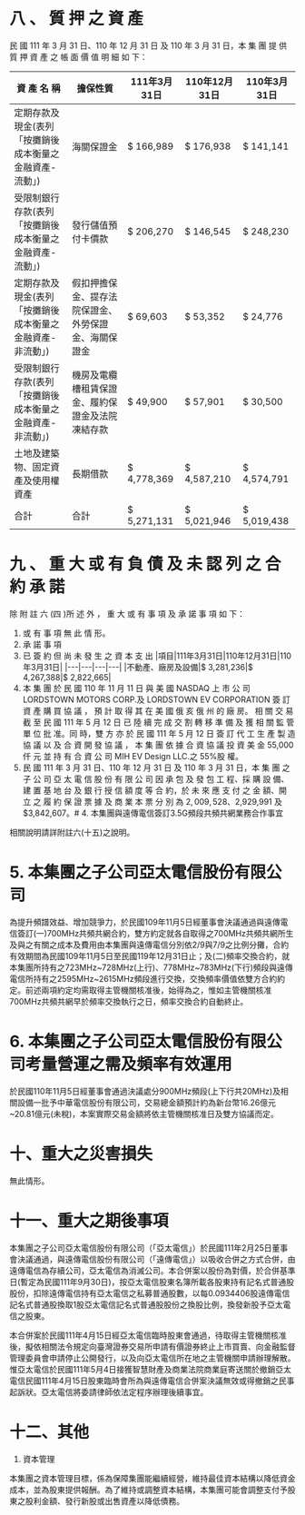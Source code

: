 # 八 、 質 押 之 資 產

民 國 111 年 3 月 31 日、110 年 12 月 31 日 及 110 年 3 月 31 日，本 集 團 提 供 質 押 資 產 之 帳 面 價 值 明 細 如 下：

|資 產 名 稱|擔保性質|111年3月31日|110年12月31日|110年3月31日|
|---|---|---|---|---|
|定期存款及現金(表列「按攤銷後成本衡量之金融資產-流動」)|海關保證金|$ 166,989|$ 176,938|$ 141,141|
|受限制銀行存款(表列「按攤銷後成本衡量之金融資產-流動」)|發行儲值預付卡價款|$ 206,270|$ 146,545|$ 248,230|
|定期存款及現金(表列「按攤銷後成本衡量之金融資產-非流動」)|假扣押擔保金、提存法院保證金、外勞保證金、海關保證金|$ 69,603|$ 53,352|$ 24,776|
|受限制銀行存款(表列「按攤銷後成本衡量之金融資產-非流動」)|機房及電纜槽租賃保證金、履約保證金及法院凍結存款|$ 49,900|$ 57,901|$ 30,500|
|土地及建築物、固定資產及使用權資產|長期借款|$ 4,778,369|$ 4,587,210|$ 4,574,791|
|合計|合計|$ 5,271,131|$ 5,021,946|$ 5,019,438|

# 九 、 重 大 或 有 負 債 及 未 認 列 之 合 約 承 諾

除 附 註 六 (四 )所 述 外 ， 重 大 或 有 事 項 及 承 諾 事 項 如 下：

1. 或 有 事 項
無 此 情 形。
2. 承 諾 事 項
1. 已 簽 約 但 尚 未 發 生 之 資 本 支 出
|項目|111年3月31日|110年12月31日|110年3月31日|
|---|---|---|---|
|不動產、廠房及設備|$ 3,281,236|$ 4,267,388|$ 2,822,665|
2. 本 集 團 於 民 國 110 年 11 月 11 日 與 美 國 NASDAQ 上 市 公 司 LORDSTOWN MOTORS CORP.及 LORDSTOWN EV CORPORATION 簽 訂 資 產 購 買 協 議 ， 預 計 取 得 其 在 美 國 俄 亥 俄 州 的 廠 房。 相 關 交 易 截 至 民 國 111 年 5 月 12 日 已 陸 續 完 成 交 割 轉 移 準 備 及 獲 相 關 監 管 單 位 批 准。同 時，雙 方 亦 於 民 國 111 年 5 月 12 日 簽 訂 代 工 生 產 製 造 協 議 以 及 合 資 開 發 協 議 ， 本 集 團 依 據 合 資 協 議 投 資 美 金 55,000 仟 元 並 持 有 合 資 公 司 MIH EV Design LLC.之 55%股 權。
3. 民 國 111 年 3 月 31 日、110 年 12 月 31 日 及 110 年 3 月 31 日，本 集 團 之 子 公 司 亞 太 電 信 股 份 有 限 公 司 因 承 包 及 發 包 工 程、採 購 設 備、建 置 基 地 台 及 銀 行 授 信 額 度 等 合 約，於 未 來 應 支 付 之 金 額、開 立 之 履 約 保 證 票 據 及 商 業 本 票 分 別 為 $2,009,528、$2,929,991 及 $3,842,607。# 4. 本集團與遠傳電信簽訂3.5G頻段共頻共網業務合作事宜

相關說明請詳附註六(十五)之說明。

# 5. 本集團之子公司亞太電信股份有限公司

為提升頻譜效益、增加競爭力，於民國109年11月5日經董事會決議通過與遠傳電信簽訂(一)700MHz共頻共網合約，雙方約定就各自取得之700MHz共頻共網所生及與之有關之成本及費用由本集團與遠傳電信分別依2/9與7/9之比例分攤，合約有效期間為民國109年11月5日至民國119年12月31日止；及(二)頻率交換合約，就本集團所持有之723MHz~728MHz(上行)、778MHz~783MHz(下行)頻段與遠傳電信所持有之2595MHz~2615MHz頻段進行交換，交換頻率價值依雙方合約約定。前述兩項約定均需取得主管機關核准後，始得為之，惟如主管機關核准700MHz共頻共網早於頻率交換執行之日，頻率交換合約自動終止。

# 6. 本集團之子公司亞太電信股份有限公司考量營運之需及頻率有效運用

於民國110年11月5日經董事會通過決議處分900MHz頻段(上下行共20MHz)及相關設備一批予中華電信股份有限公司，交易總金額預計約為新台幣16.26億元~20.81億元(未稅)，本案實際交易金額將依主管機關核准日及雙方協議而定。

# 十、重大之災害損失

無此情形。

# 十一、重大之期後事項

本集團之子公司亞太電信股份有限公司（「亞太電信」）於民國111年2月25日董事會決議通過，與遠傳電信股份有限公司（「遠傳電信」）以吸收合併之方式合併，由遠傳電信為存續公司，亞太電信為消滅公司。本合併案以股份為對價，於合併基準日(暫定為民國111年9月30日)，按亞太電信股東名簿所載各股東持有記名式普通股股份，扣除遠傳電信持有亞太電信之私募普通股數，以每0.0934406股遠傳電信記名式普通股換取1股亞太電信記名式普通股股份之換股比例，換發新股予亞太電信之股東。

本合併案於民國111年4月15日經亞太電信臨時股東會通過，待取得主管機關核准後，擬依相關法令規定向臺灣證券交易所申請有價證券終止上市買賣、向金融監督管理委員會申請停止公開發行，以及向亞太電信所在地之主管機關申請辦理解散。惟亞太電信於民國111年5月4日接獲智慧財產及商業法院商業庭寄送關於撤銷亞太電信民國111年4月15日股東臨時會所為與遠傳電信合併案決議無效或得撤銷之民事起訴狀。亞太電信將委請律師依法定程序辦理後續事宜。

# 十二、其他

1. 資本管理

本集團之資本管理目標，係為保障集團能繼續經營，維持最佳資本結構以降低資金成本，並為股東提供報酬。為了維持或調整資本結構，本集團可能會調整支付予股東之股利金額、發行新股或出售資產以降低債務。